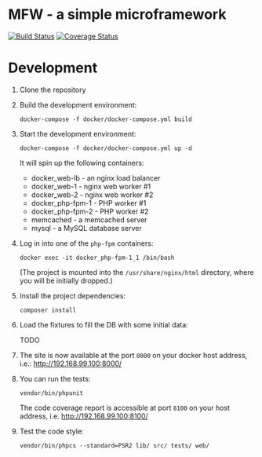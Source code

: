 MFW - a simple microframework
=============================

[![Build Status](https://travis-ci.org/smatyas/mfw.svg?branch=master)](https://travis-ci.org/smatyas/mfw)
[![Coverage Status](https://coveralls.io/repos/github/smatyas/mfw/badge.svg?branch=master)](https://coveralls.io/github/smatyas/mfw?branch=master)

Development
===========

1. Clone the repository
2. Build the development environment:

    ```
    docker-compose -f docker/docker-compose.yml build
    ```

3. Start the development environment:

    ```
    docker-compose -f docker/docker-compose.yml up -d
    ```
    
    It will spin up the following containers:
     - docker_web-lb - an nginx load balancer
     - docker_web-1 - nginx web worker #1
     - docker_web-2 - nginx web worker #2
     - docker_php-fpm-1 - PHP worker #1
     - docker_php-fpm-2 - PHP worker #2
     - memcached - a memcached server
     - mysql - a MySQL database server
    
4. Log in into one of the `php-fpm` containers:

    ```
    docker exec -it docker_php-fpm-1_1 /bin/bash
    ```
    
    (The project is mounted into the `/usr/share/nginx/html` directory, where you will be initially dropped.)
   
5. Install the project dependencies:

    ```
    composer install
    ```
   
6. Load the fixtures to fill the DB with some initial data:

    TODO
    
7. The site is now available at the port `8000` on your docker host address, i.e.: http://192.168.99.100:8000/

8. You can run the tests:

    ```
    vendor/bin/phpunit
    ```
    
    The code coverage report is accessible at port `8100` on your host address, i.e. http://192.168.99.100:8100/

9. Test the code style:

    ```
    vendor/bin/phpcs --standard=PSR2 lib/ src/ tests/ web/
    ```
